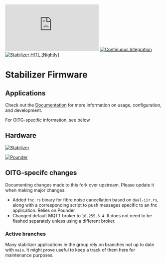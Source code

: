 [![QUARTIQ Matrix Chat](https://img.shields.io/matrix/quartiq:matrix.org)](https://matrix.to/#/#quartiq:matrix.org)
[![Continuous Integration](https://github.com/quartiq/stabilizer/actions/workflows/ci.yml/badge.svg)](https://github.com/quartiq/stabilizer/actions/workflows/ci.yml)
[![Stabilizer HITL [Nightly]](https://github.com/quartiq/hitl/actions/workflows/stabilizer-nightly.yml/badge.svg)](https://github.com/quartiq/hitl/actions/workflows/stabilizer-nightly.yml)

# Stabilizer Firmware

## Applications

Check out the [Documentation](https://quartiq.de/stabilizer) for more information on usage,
configuration, and development. 

For OITG-specific information, see below

## Hardware

[![Stabilizer](https://github.com/sinara-hw/Stabilizer/wiki/Stabilizer_v1.0_top_small.jpg)](https://github.com/sinara-hw/Stabilizer)

[![Pounder](https://user-images.githubusercontent.com/1338946/125936814-3664aa2d-a530-4c85-9393-999a7173424e.png)](https://github.com/sinara-hw/Pounder/wiki)

## OITG-specifc changes
Documenting changes made to this fork over upstream. Please update it when making major changes.

* Added `fnc.rs` binary for fibre noise cancellation based on `dual-iir.rs`, along with a corresponding script to push messages specific to an fnc application. Relies on Pounder
* Changed default MQTT broker to `10.255.6.4`. It does not need to be flashed separately unless using a different broker.

### Active branches
Many stabilizer applications in the group rely on branches not up to date with `main`. It might prove useful to keep a track of them here for maintenance purposes. 